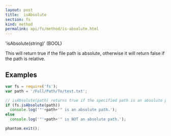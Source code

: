 ```yaml
---
layout: post
title:  isAbsolute
section: fs
kind: method
permalink: api/fs/method/is-absolute.html
---
```


'isAbsolute(string)' (BOOL)

This will return true if the file path is absolute, otherwise it will return false if the path is relative.

## Examples

```javascript
var fs = require('fs');
var path = '/Full/Path/To/test.txt';

// isAbsolute(path) returns true if the specified path is an absolute path.
if (fs.isAbsolute(path))
  console.log('"'+path+'" is an absolute path.');
else
  console.log('"'+path+'" is NOT an absolute path.');

phantom.exit();
```









